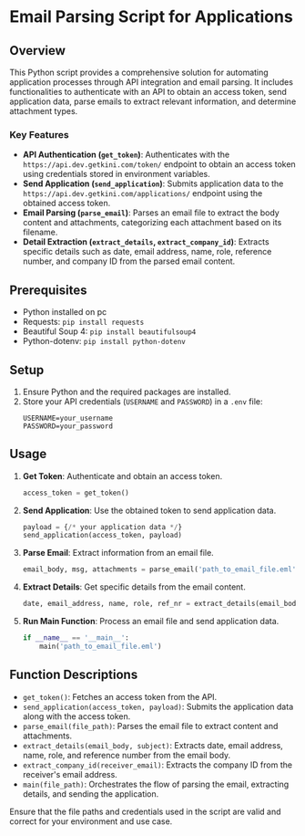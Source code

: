 # Email Parsing Script for Applications

## Overview

This Python script provides a comprehensive solution for automating application processes through API integration and email parsing. It includes functionalities to authenticate with an API to obtain an access token, send application data, parse emails to extract relevant information, and determine attachment types.

### Key Features

- **API Authentication (`get_token`)**: Authenticates with the `https://api.dev.getkini.com/token/` endpoint to obtain an access token using credentials stored in environment variables.
- **Send Application (`send_application`)**: Submits application data to the `https://api.dev.getkini.com/applications/` endpoint using the obtained access token.
- **Email Parsing (`parse_email`)**: Parses an email file to extract the body content and attachments, categorizing each attachment based on its filename.
- **Detail Extraction (`extract_details`, `extract_company_id`)**: Extracts specific details such as date, email address, name, role, reference number, and company ID from the parsed email content.

## Prerequisites

- Python installed on pc
- Requests: `pip install requests`
- Beautiful Soup 4: `pip install beautifulsoup4`
- Python-dotenv: `pip install python-dotenv`

## Setup

1. Ensure Python and the required packages are installed.
2. Store your API credentials (`USERNAME` and `PASSWORD`) in a `.env` file:
   ```
   USERNAME=your_username
   PASSWORD=your_password
   ```

## Usage

1. **Get Token**: Authenticate and obtain an access token.
   ```python
   access_token = get_token()
   ```
2. **Send Application**: Use the obtained token to send application data.
   ```python
   payload = {/* your application data */}
   send_application(access_token, payload)
   ```
3. **Parse Email**: Extract information from an email file.
   ```python
   email_body, msg, attachments = parse_email('path_to_email_file.eml')
   ```
4. **Extract Details**: Get specific details from the email content.
   ```python
   date, email_address, name, role, ref_nr = extract_details(email_body, msg['Subject'])
   ```
5. **Run Main Function**: Process an email file and send application data.
   ```python
   if __name__ == '__main__':
       main('path_to_email_file.eml')
   ```

## Function Descriptions

- `get_token()`: Fetches an access token from the API.
- `send_application(access_token, payload)`: Submits the application data along with the access token.
- `parse_email(file_path)`: Parses the email file to extract content and attachments.
- `extract_details(email_body, subject)`: Extracts date, email address, name, role, and reference number from the email body.
- `extract_company_id(receiver_email)`: Extracts the company ID from the receiver's email address.
- `main(file_path)`: Orchestrates the flow of parsing the email, extracting details, and sending the application.

Ensure that the file paths and credentials used in the script are valid and correct for your environment and use case.
